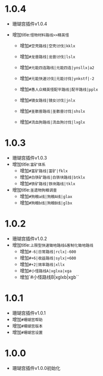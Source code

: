 # 1.0.4
* 珊瑚宫插件v1.0.4 
* 增加title:`怪物材料路线>>精英怪`

  * 增加`#空壳路线|空壳讨伐|kklx`

  * 增加`#龙兽路线|龙兽讨伐|lslx`

  * 增加`#元能四连路线|元能四连|ynsllx|a2`

  * 增加`#元能快速讨伐|元能讨伐|ynkstf|-2`

  * 增加`#愚人众精英怪配平路线|配平路线|pplx`

  * 增加`#镜女路线|镜女讨伐|jnlx`

  * 增加`#圣骸兽路线|圣骸兽讨伐|shslx`

  * 增加`#流血狗路线|流血狗讨伐|lxglx`


# 1.0.3

* 珊瑚宫插件v1.0.3 
* 增加title:`富矿体系`
  * 增加`#富矿路线|富矿|fklx`
  * 增加`#白铁矿路线|白铁块路线|btklx`
  * 增加`#铁矿路线|铁块路线|tklx`
* 增加title:`圣遗物狗粮调查`
  * 增加`#狗粮a线|狗粮A线|glax`
  * 增加`#狗粮b线|狗粮B线|glbx`

# 1.0.2

* 珊瑚宫插件v1.0.2
* 增加title:`上限型快速锄地路线&客制化锄地路线`
  * 增加`#-6|日常路线|rclx|-600`
  * 增加`#+6|收益路线|sylx|+600`
  * 增加`#+2|效率路线|xllx`
  * 增加`#小怪路线A|xglxa|xga`
  * 增加`#小怪路线B|xglxb|xgb``

# 1.0.1

* 珊瑚宫插件v1.0.1
* 增加`#珊瑚宫帮助`
* 增加`#珊瑚宫版本`
* 增加`#珊瑚宫设置`

# 1.0.0

* 珊瑚宫插件v1.0.0初始化